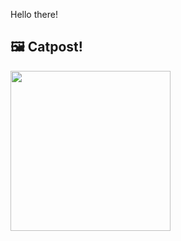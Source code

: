 Hello there!



## 🖼️ Catpost!

<sub>
    <img src="https://cdn2.thecatapi.com/images/bto.jpg" height="256">
</sub>

